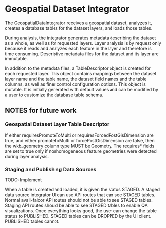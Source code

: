 # Geospatial Dataset Integrator

The GeospatialDataIntegrator receives a geospatial dataset,
analyzes it, creates a database tables for the dataset layers,
and loads those tables.

During analysis, the integrator generates metadata describing
the dataset as a whole, as well as for requested layers.
Layer analysis is by request only because it reads and analyzes
each feature in the layer and therefore is time consuming.
Descriptive metadata files for the dataset and its layer are immutable.

In addition to the metadata files, a TableDescriptor object
is created for each requested layer. This object contains
mappings between the dataset layer name and the table name,
the dataset field names and the table columns, as well as
finer control configuration options. This object is mutable.
It is initially generated with default values and can be
modified by a user to customize the database table schema.

## NOTES for future work

### Geospatial Dataset Layer Table Descriptor

If either requiresPromoteToMulti or requiresForcedPostGisDimension are true,
and either promoteToMulti or forcePostGisDimension are false,
then the wkb_geometry column type MUST be Geometry. The requires\* fields
are set to true only if nonhomogeneous feature geometries were detected
during layer analysis.

### Staging and Publishing Data Sources

TODO: Implement

When a table is created and loaded, it is given the status STAGED.
A staged data source integrator UI can use API routes that can see STAGED tables.
Normal avail-falcor API routes should not be able to see STAGED tables.
Staging API routes should be able to see STAGED tables to enable QA visualizations.
Once everything looks good, the user can change the table status to PUBLISHED.
STAGED tables can be DROPPED by the UI client. PUBLISHED tables cannot.
